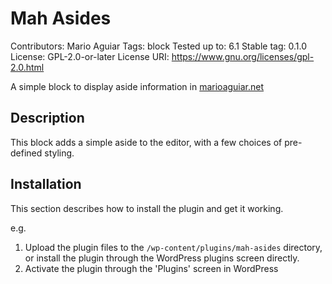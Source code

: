 # Mah Asides
Contributors:      Mario Aguiar
Tags:              block
Tested up to:      6.1
Stable tag:        0.1.0
License:           GPL-2.0-or-later
License URI:       <https://www.gnu.org/licenses/gpl-2.0.html>

A simple block to display aside information in [marioaguiar.net](httsp://marioaguiar.net)

## Description
This block adds a simple aside to the editor, with a few choices of pre-defined styling.

## Installation

This section describes how to install the plugin and get it working.

e.g.

1. Upload the plugin files to the `/wp-content/plugins/mah-asides` directory, or install the plugin through the WordPress plugins screen directly.
1. Activate the plugin through the 'Plugins' screen in WordPress
